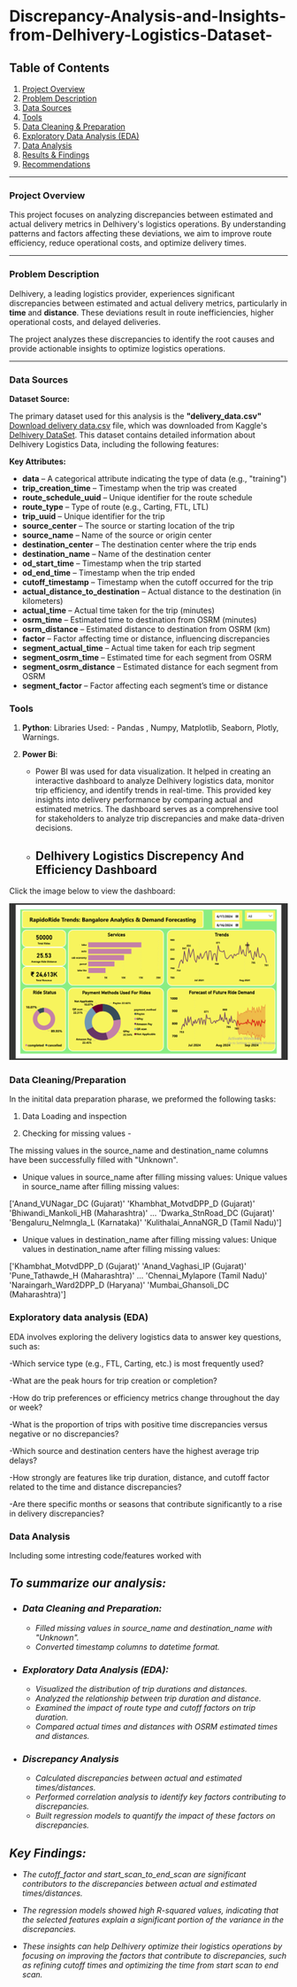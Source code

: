# Discrepancy-Analysis-and-Insights-from-Delhivery-Logistics-Dataset-

## Table of Contents

1. [Project Overview](#project-overview)  
2. [Problem Description](#problem-description)  
3. [Data Sources](#data-sources)  
4. [Tools](#tools)  
5. [Data Cleaning & Preparation](#data-cleaning--preparation)  
6. [Exploratory Data Analysis (EDA)](#exploratory-data-analysis-eda)  
7. [Data Analysis](#data-analysis)  
8. [Results & Findings](#results--findings)  
9. [Recommendations](#recommendations)  

---

### Project Overview

This project focuses on analyzing discrepancies between estimated and actual delivery metrics in Delhivery's logistics operations. By understanding patterns and factors affecting these deviations, we aim to improve route efficiency, reduce operational costs, and optimize delivery times.

---

### Problem Description

Delhivery, a leading logistics provider, experiences significant discrepancies between estimated and actual delivery metrics, particularly in **time** and **distance**. These deviations result in route inefficiencies, higher operational costs, and delayed deliveries.  

The project analyzes these discrepancies to identify the root causes and provide actionable insights to optimize logistics operations.

---

### Data Sources

**Dataset Source:**  

The primary dataset used for this analysis is the **"delivery_data.csv"** [Download delivery data.csv](https://github.com/rawatabhinav368/Discrepancy-Analysis-and-Insights-from-Delhivery-Logistics-Dataset-/blob/main/Delhivery%20Data.zip) file, which was downloaded from Kaggle's [Delhivery DataSet](https://www.kaggle.com/datasets/santanukundu/delhivery-dataset).  This dataset contains detailed information about Delhivery Logistics Data, including the following features:

**Key Attributes:**  

- **data** – A categorical attribute indicating the type of data (e.g., "training")
- **trip_creation_time** – Timestamp when the trip was created  
- **route_schedule_uuid** – Unique identifier for the route schedule  
- **route_type** – Type of route (e.g., Carting, FTL, LTL)  
- **trip_uuid** – Unique identifier for the trip  
- **source_center** – The source or starting location of the trip  
- **source_name** – Name of the source or origin center
- **destination_center** – The destination center where the trip ends 
- **destination_name** – Name of the destination center  
- **od_start_time** – Timestamp when the trip started  
- **od_end_time** – Timestamp when the trip ended  
- **cutoff_timestamp** – Timestamp when the cutoff occurred for the trip  
- **actual_distance_to_destination** – Actual distance to the destination (in kilometers)
- **actual_time** – Actual time taken for the trip (minutes)  
- **osrm_time** – Estimated time to destination from OSRM (minutes)  
- **osrm_distance** – Estimated distance to destination from OSRM (km)  
- **factor** – Factor affecting time or distance, influencing discrepancies  
- **segment_actual_time** – Actual time taken for each trip segment  
- **segment_osrm_time** – Estimated time for each segment from OSRM  
- **segment_osrm_distance** – Estimated distance for each segment from OSRM  
- **segment_factor** – Factor affecting each segment’s time or distance 

### Tools

1. **Python**: 
    Libraries Used: - Pandas , Numpy, Matplotlib, Seaborn, Plotly, Warnings.

2. **Power Bi**: 
   - Power BI was used for data visualization. It helped in creating an interactive dashboard to analyze Delhivery logistics data, monitor trip efficiency, and identify trends in real-time. This provided key insights into delivery performance by comparing actual and estimated metrics. The dashboard serves as a comprehensive tool for stakeholders to analyze trip discrepancies and make data-driven decisions.


   - ## Delhivery Logistics Discrepency And Efficiency Dashboard 

Click the image below to view the dashboard:

[![Rapido Banglore Service and Demand Anlytics Dashboard](https://github.com/rawatabhinav368/Banglore-RapidoRide-Analytics-Trends-Demand-Forecasting/blob/main/RapidoRide%20Trend%20Bangalore%20Analytics%20And%20Demand%20Forecasting.png)](https://github.com/rawatabhinav368/Banglore-RapidoRide-Analytics-Trends-Demand-Forecasting/blob/main/RapidoRide%20Trend%20Bangalore%20Analytics%20And%20Demand%20Forecasting.png)

### Data Cleaning/Preparation

  In the initital data preparation pharase, we preformed the following tasks:
  
  1. Data Loading and inspection 
  
  2. Checking for missing values -

The missing values in the source_name and destination_name columns have been successfully filled with "Unknown".

* Unique values in source_name after filling missing values: Unique values in source_name after filling missing values:

['Anand_VUNagar_DC (Gujarat)' 'Khambhat_MotvdDPP_D (Gujarat)' 'Bhiwandi_Mankoli_HB (Maharashtra)' ... 'Dwarka_StnRoad_DC (Gujarat)' 'Bengaluru_Nelmngla_L (Karnataka)' 'Kulithalai_AnnaNGR_D (Tamil Nadu)']

* Unique values in destination_name after filling missing values: Unique values in destination_name after filling missing values:

['Khambhat_MotvdDPP_D (Gujarat)' 'Anand_Vaghasi_IP (Gujarat)' 'Pune_Tathawde_H (Maharashtra)' ... 'Chennai_Mylapore (Tamil Nadu)' 'Naraingarh_Ward2DPP_D (Haryana)' 'Mumbai_Ghansoli_DC (Maharashtra)']


  ### Exploratory data analysis (EDA)
 
  EDA involves exploring the delivery logistics data to answer key questions, such as:

  -Which service type (e.g., FTL, Carting, etc.) is most frequently used?

  -What are the peak hours for trip creation or completion?

  -How do trip preferences or efficiency metrics change throughout the day or week?

  -What is the proportion of trips with positive time discrepancies versus negative or no discrepancies?

  -Which source and destination centers have the highest average trip delays?

  -How strongly are features like trip duration, distance, and cutoff factor related to the time and distance discrepancies?

  -Are there specific months or seasons that contribute significantly to a rise in delivery discrepancies?
   

### Data Analysis 

Including some intresting code/features worked with 


## *To summarize our analysis:*

* ### *Data Cleaning and Preparation:*

   * *Filled missing values in source_name and destination_name with "Unknown".*
   * *Converted timestamp columns to datetime format.*

* ### *Exploratory Data Analysis (EDA):*

   * *Visualized the distribution of trip durations and distances.*
   * *Analyzed the relationship between trip duration and distance.*
   * *Examined the impact of route type and cutoff factors on trip duration.*
   * *Compared actual times and distances with OSRM estimated times and distances.*

* ### *Discrepancy Analysis*

   * *Calculated discrepancies between actual and estimated times/distances.*
   * *Performed correlation analysis to identify key factors contributing to discrepancies.*
   * *Built regression models to quantify the impact of these factors on discrepancies.*
 
 ## *Key Findings:* 

   * *The cutoff_factor and start_scan_to_end_scan are significant contributors to the discrepancies between actual and estimated times/distances.*
    
   * *The regression models showed high R-squared values, indicating that the selected features explain a significant portion of the variance in the discrepancies.*
* *These insights can help Delhivery optimize their logistics operations by focusing on improving the factors that contribute to discrepancies, such as refining cutoff times and optimizing the time from start scan to end scan.*
